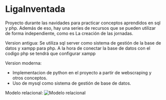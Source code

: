 # LigaInventada
 Proyecto durante las navidades para practicar conceptos aprendidos en sql y php.
 Además de eso, hay una series de recursos que se pueden utilizar de forma independiente, como es La creación de las jornadas.
 
 
 
 Version antigua:
 Se utiliza sql server como sistema de gestión de la base de datos y xampp para php. A la hora de conectar la base de datos con el codigo php se tendrá que configurar xampp
 
 
 
 Version moderna:

- Implementacion de python en el proyecto a partir de webscraping y otros conceptos.
- Uso de mysql como sistema de gestión de base de datos.




 Modelo relacional: 
![ Modelo relacional](https://github.com/Pollitodetroya/LigaInventada/blob/master/ProyectoAnticuado/codigoSQL/ModeloRelacionalVersion8.png)

